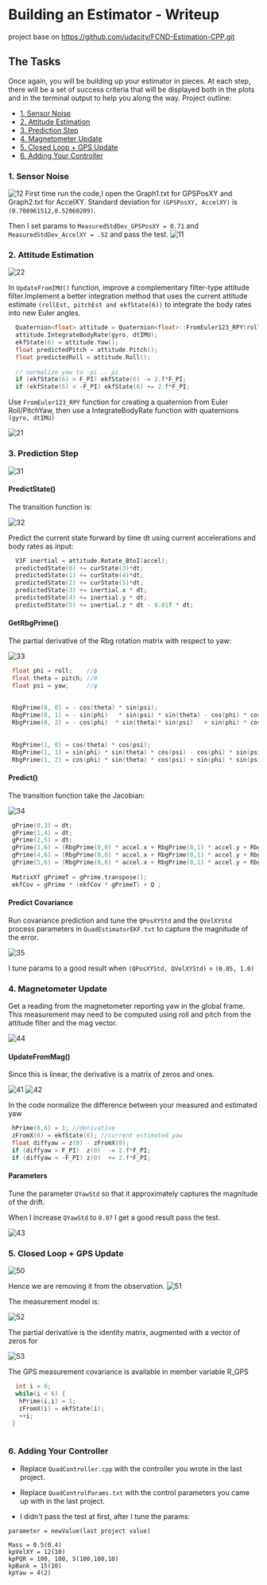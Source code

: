 # Building an Estimator - Writeup
project base on https://github.com/udacity/FCND-Estimation-CPP.git

## The Tasks
Once again, you will be building up your estimator in pieces. At each step, there will be a set of success criteria that will be displayed both in the plots and in the terminal output to help you along the way.
Project outline:

 - [1. Sensor Noise](pic/#step-1-sensor-noise)
 - [2. Attitude Estimation](pic/#step-2-attitude-estimation)
 - [3. Prediction Step](pic/#step-3-prediction-step)
 - [4. Magnetometer Update](pic/#step-4-magnetometer-update)
 - [5. Closed Loop + GPS Update](pic/#step-5-closed-loop--gps-update)
 - [6. Adding Your Controller](pic/#step-6-adding-your-controller)

### 1. Sensor Noise ###


![12](pic/12.png)
First time run the code,I open the Graph1.txt for GPSPosXY and  Graph2.txt for AccelXY.  Standard deviation for `(GPSPosXY, AccelXY)` is `(0.708961512,0.52060209)`.

Then I set params to `MeasuredStdDev_GPSPosXY = 0.71` and `MeasuredStdDev_AccelXY = .52` and pass the test.
![11](pic/11.png)

### 2. Attitude Estimation ###

![22](pic/22.png)

In `UpdateFromIMU()` function, improve a complementary filter-type attitude filter.Implement a better integration method that uses the current attitude estimate `(rollEst, pitchEst and ekfState(6))` to integrate the body rates into new Euler angles.


``` c
  Quaternion<float> attitude = Quaternion<float>::FromEuler123_RPY(rollEst, pitchEst, ekfState(6));
  attitude.IntegrateBodyRate(gyro, dtIMU);
  ekfState(6) = attitude.Yaw();
  float predictedPitch = attitude.Pitch();
  float predictedRoll = attitude.Roll();
  
  // normalize yaw to -pi .. pi
  if (ekfState(6) > F_PI) ekfState(6) -= 2.f*F_PI;
  if (ekfState(6) < -F_PI) ekfState(6) += 2.f*F_PI;
```
Use `FromEuler123_RPY` function for creating a quaternion from Euler Roll/PitchYaw, then use a IntegrateBodyRate function with quaternions 	`(gyro, dtIMU)` 

![21](pic/21.png)

### 3. Prediction Step ###

![31](pic/31.png)

#### PredictState()
The transition function is:

![32](pic/32.png)

Predict the current state forward by time dt using current accelerations and body rates as input:

``` c
  V3F inertial = attitude.Rotate_BtoI(accel);
  predictedState(0) += curState(3)*dt;
  predictedState(1) += curState(4)*dt;
  predictedState(2) += curState(5)*dt;
  predictedState(3) += inertial.x * dt;
  predictedState(4) += inertial.y * dt;
  predictedState(5) += inertial.z * dt - 9.81f * dt;
```

#### GetRbgPrime()
The partial derivative of the Rbg rotation matrix with respect to yaw:

 ![33](pic/33.png)
 
 ``` c
  float phi = roll;    //ϕ
  float theta = pitch; //θ
  float psi = yaw;     //ψ
  
  
  RbgPrime(0, 0) = - cos(theta) * sin(psi);
  RbgPrime(0, 1) = - sin(phi)   * sin(psi) * sin(theta) - cos(phi) * cos(psi);
  RbgPrime(0, 2) = - cos(phi)  * sin(theta)* sin(psi)   + sin(phi) * cos(psi);
  
  
  RbgPrime(1, 0) = cos(theta) * cos(psi);
  RbgPrime(1, 1) = sin(phi) * sin(theta) * cos(psi) - cos(phi) * sin(psi);
  RbgPrime(1, 2) = cos(phi) * sin(theta) * cos(psi) + sin(phi) * sin(psi);
 ```

#### Predict()
The transition function  take the Jacobian:

 ![34](pic/34.png)
 
 ``` c
  gPrime(0,3) = dt;
  gPrime(1,4) = dt;
  gPrime(2,5) = dt;
  gPrime(3,6) = (RbgPrime(0,0) * accel.x + RbgPrime(0,1) * accel.y + RbgPrime(0,2) * accel.z) * dt;
  gPrime(4,6) = (RbgPrime(0,0) * accel.x + RbgPrime(0,1) * accel.y + RbgPrime(0,2) * accel.z) * dt;
  gPrime(5,6) = (RbgPrime(0,0) * accel.x + RbgPrime(0,1) * accel.y + RbgPrime(0,2) * accel.z) * dt;
  
  MatrixXf gPrimeT = gPrime.transpose();
  ekfCov = gPrime * (ekfCov * gPrimeT) + Q ;
 ```

#### Predict Covariance

Run covariance prediction and tune the `QPosXYStd` and the `QVelXYStd` process parameters in `QuadEstimatorEKF.txt` to capture the magnitude of the error.

 ![35](pic/35.png)
 
 I tune params to a good result when `(QPosXYStd, QVelXYStd)` = `(0.05, 1.0)`
 
### 4. Magnetometer Update ###
Get a reading from the magnetometer reporting yaw in the global frame. This measurement may need to be computed using roll and pitch from the attitude filter and the mag vector.


 ![44](pic/44.png)

#### UpdateFromMag()

Since this is linear, the derivative is a matrix of zeros and ones.

 ![41](pic/41.png)
 ![42](pic/42.png)
 
 In the code normalize the difference between your measured and estimated yaw
 
 ``` c
  hPrime(0,6) = 1; //derivative
  zFromX(0) = ekfState(6); //current estimated yaw
  float diffyaw = z(0) - zFromX(0);
  if (diffyaw > F_PI)  z(0)  -= 2.f*F_PI;
  if (diffyaw < -F_PI) z(0)  += 2.f*F_PI;
 ```

#### Parameters
Tune the parameter `QYawStd`  so that it approximately captures the magnitude of the drift.

When I increase `QYawStd` to `0.07` I get a good result pass the test.

 ![43](pic/43.png)

### 5. Closed Loop + GPS Update ###
 ![50](pic/50.png)


Hence we are removing it from the observation.
 ![51](pic/51.png)

The measurement model is:

 ![52](pic/52.png)
 
The partial derivative is the identity matrix, augmented with a vector of zeros for

 ![53](pic/53.png)
 
The GPS measurement covariance is available in member variable R_GPS

 ``` c
   int i = 0;
   while(i < 6) {
    hPrime(i,i) = 1;
    zFromX(i) = ekfState(i);
    ++i;
  }
  
 ```
 
### 6. Adding Your Controller ###


- Replace `QuadController.cpp` with the controller you wrote in the last project.

- Replace `QuadControlParams.txt` with the control parameters you came up with in the last project. 

- I didn't pass the test at first, after I tune the params:

`parameter = newValue(last project value)`

```
Mass = 0.5(0.4)
kpVelXY = 12(10)
kpPQR = 100, 100, 5(100,100,10)
kpBank = 15(10)
kpYaw = 4(2)

```

